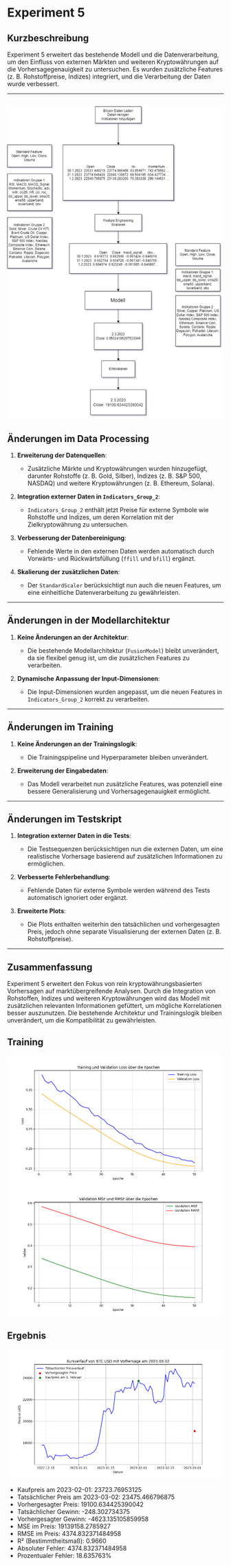 # Experiment 5 

## Kurzbeschreibung
Experiment 5 erweitert das bestehende Modell und die Datenverarbeitung, um den Einfluss von externen Märkten und weiteren Kryptowährungen auf die Vorhersagegenauigkeit zu untersuchen. Es wurden zusätzliche Features (z. B. Rohstoffpreise, Indizes) integriert, und die Verarbeitung der Daten wurde verbessert.

---
![alt text](Data/Models/Experiment5.jpg)
---

## Änderungen im Data Processing
1. **Erweiterung der Datenquellen**:
   - Zusätzliche Märkte und Kryptowährungen wurden hinzugefügt, darunter Rohstoffe (z. B. Gold, Silber), Indizes (z. B. S&P 500, NASDAQ) und weitere Kryptowährungen (z. B. Ethereum, Solana).

2. **Integration externer Daten in `Indicators_Group_2`**:
   - `Indicators_Group_2` enthält jetzt Preise für externe Symbole wie Rohstoffe und Indizes, um deren Korrelation mit der Zielkryptowährung zu untersuchen.

3. **Verbesserung der Datenbereinigung**:
   - Fehlende Werte in den externen Daten werden automatisch durch Vorwärts- und Rückwärtsfüllung (`ffill` und `bfill`) ergänzt.

4. **Skalierung der zusätzlichen Daten**:
   - Der `StandardScaler` berücksichtigt nun auch die neuen Features, um eine einheitliche Datenverarbeitung zu gewährleisten.

---

## Änderungen in der Modellarchitektur
1. **Keine Änderungen an der Architektur**:
   - Die bestehende Modellarchitektur (`FusionModel`) bleibt unverändert, da sie flexibel genug ist, um die zusätzlichen Features zu verarbeiten.

2. **Dynamische Anpassung der Input-Dimensionen**:
   - Die Input-Dimensionen wurden angepasst, um die neuen Features in `Indicators_Group_2` korrekt zu verarbeiten.

---

## Änderungen im Training
1. **Keine Änderungen an der Trainingslogik**:
   - Die Trainingspipeline und Hyperparameter bleiben unverändert.

2. **Erweiterung der Eingabedaten**:
   - Das Modell verarbeitet nun zusätzliche Features, was potenziell eine bessere Generalisierung und Vorhersagegenauigkeit ermöglicht.

---

## Änderungen im Testskript
1. **Integration externer Daten in die Tests**:
   - Die Testsequenzen berücksichtigen nun die externen Daten, um eine realistische Vorhersage basierend auf zusätzlichen Informationen zu ermöglichen.

2. **Verbesserte Fehlerbehandlung**:
   - Fehlende Daten für externe Symbole werden während des Tests automatisch ignoriert oder ergänzt.

3. **Erweiterte Plots**:
   - Die Plots enthalten weiterhin den tatsächlichen und vorhergesagten Preis, jedoch ohne separate Visualisierung der externen Daten (z. B. Rohstoffpreise).

---

## Zusammenfassung
Experiment 5 erweitert den Fokus von rein kryptowährungsbasierten Vorhersagen auf marktübergreifende Analysen. Durch die Integration von Rohstoffen, Indizes und weiteren Kryptowährungen wird das Modell mit zusätzlichen relevanten Informationen gefüttert, um mögliche Korrelationen besser auszunutzen. Die bestehende Architektur und Trainingslogik bleiben unverändert, um die Kompatibilität zu gewährleisten.

## Training
![alt text](Data/Models/loss_plot.png)
![alt text](Data/Models/metrics_plot.png)

## Ergebnis
![alt text](Data/Models/experiment_5_ergebnis.png)
- Kaufpreis am 2023-02-01: 23723.76953125
- Tatsächlicher Preis am 2023-03-02: 23475.466796875
- Vorhergesagter Preis: 19100.634425390042
- Tatsächlicher Gewinn: -248.302734375
- Vorhergesagter Gewinn: -4623.135105859958
- MSE im Preis: 19139158.2785927
- RMSE im Preis: 4374.832371484958
- R² (Bestimmtheitsmaß): 0.9660
- Absoluter Fehler: 4374.832371484958
- Prozentualer Fehler: 18.635763%
